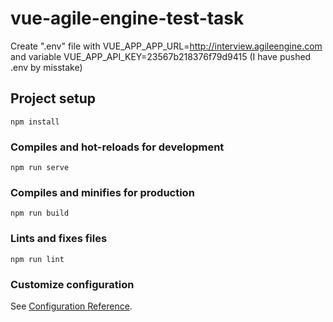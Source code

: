 # vue-agile-engine-test-task

Create ".env" file with VUE_APP_APP_URL=http://interview.agileengine.com
and variable VUE_APP_API_KEY=23567b218376f79d9415
(I have pushed .env by misstake)
## Project setup
```
npm install
```

### Compiles and hot-reloads for development
```
npm run serve
```

### Compiles and minifies for production
```
npm run build
```

### Lints and fixes files
```
npm run lint
```

### Customize configuration
See [Configuration Reference](https://cli.vuejs.org/config/).
